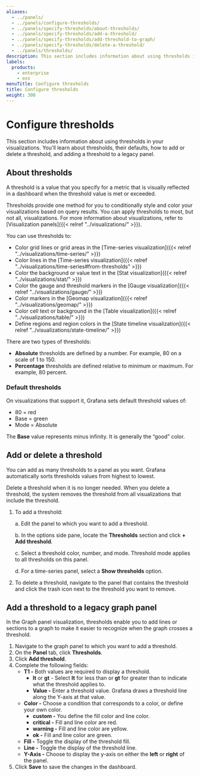 ```yaml
---
aliases:
  - ../panels/
  - ../panels/configure-thresholds/
  - ../panels/specify-thresholds/about-thresholds/
  - ../panels/specify-thresholds/add-a-threshold/
  - ../panels/specify-thresholds/add-threshold-to-graph/
  - ../panels/specify-thresholds/delete-a-threshold/
  - ../panels/thresholds/
description: This section includes information about using thresholds in your visualizations.
labels:
  products:
    - enterprise
    - oss
menuTitle: Configure thresholds
title: Configure thresholds
weight: 300
---
```


# Configure thresholds

This section includes information about using thresholds in your visualizations. You'll learn about thresholds, their defaults, how to add or delete a threshold, and adding a threshold to a legacy panel.

## About thresholds

A threshold is a value that you specify for a metric that is visually reflected in a dashboard when the threshold value is met or exceeded.

Thresholds provide one method for you to conditionally style and color your visualizations based on query results. You can apply thresholds to most, but not all, visualizations. For more information about visualizations, refer to [Visualization panels]({{< relref "../visualizations/" >}}).

You can use thresholds to:

- Color grid lines or grid areas in the [Time-series visualization]({{< relref "../visualizations/time-series/" >}})
- Color lines in the [Time-series visualization]({{< relref "../visualizations/time-series#from-thresholds" >}})
- Color the background or value text in the [Stat visualization]({{< relref "../visualizations/stat/" >}})
- Color the gauge and threshold markers in the [Gauge visualization]({{< relref "../visualizations/gauge/" >}})
- Color markers in the [Geomap visualization]({{< relref "../visualizations/geomap/" >}})
- Color cell text or background in the [Table visualization]({{< relref "../visualizations/table/" >}})
- Define regions and region colors in the [State timeline visualization]({{< relref "../visualizations/state-timeline/" >}})

There are two types of thresholds:

- **Absolute** thresholds are defined by a number. For example, 80 on a scale of 1 to 150.
- **Percentage** thresholds are defined relative to minimum or maximum. For example, 80 percent.

### Default thresholds

On visualizations that support it, Grafana sets default threshold values of:

- 80 = red
- Base = green
- Mode = Absolute

The **Base** value represents minus infinity. It is generally the “good” color.

## Add or delete a threshold

You can add as many thresholds to a panel as you want. Grafana automatically sorts thresholds values from highest to lowest.

Delete a threshold when it is no longer needed. When you delete a threshold, the system removes the threshold from all visualizations that include the threshold.

1. To add a threshold:

   a. Edit the panel to which you want to add a threshold.

   b. In the options side pane, locate the **Thresholds** section and click **+ Add threshold**.

   c. Select a threshold color, number, and mode.
   Threshold mode applies to all thresholds on this panel.

   d. For a time-series panel, select a **Show thresholds** option.

1. To delete a threshold, navigate to the panel that contains the threshold and click the trash icon next to the threshold you want to remove.

## Add a threshold to a legacy graph panel

In the Graph panel visualization, thresholds enable you to add lines or sections to a graph to make it easier to recognize when the graph crosses a threshold.

1. Navigate to the graph panel to which you want to add a threshold.
1. On the **Panel** tab, click **Thresholds**.
1. Click **Add threshold**.
1. Complete the following fields:
   - **T1 -** Both values are required to display a threshold.
     - **lt** or **gt** - Select **lt** for less than or **gt** for greater than to indicate what the threshold applies to.
     - **Value -** Enter a threshold value. Grafana draws a threshold line along the Y-axis at that value.
   - **Color -** Choose a condition that corresponds to a color, or define your own color.
     - **custom -** You define the fill color and line color.
     - **critical -** Fill and line color are red.
     - **warning -** Fill and line color are yellow.
     - **ok -** Fill and line color are green.
   - **Fill -** Toggle the display of the threshold fill.
   - **Line -** Toggle the display of the threshold line.
   - **Y-Axis -** Choose to display the y-axis on either the **left** or **right** of the panel.
1. Click **Save** to save the changes in the dashboard.
